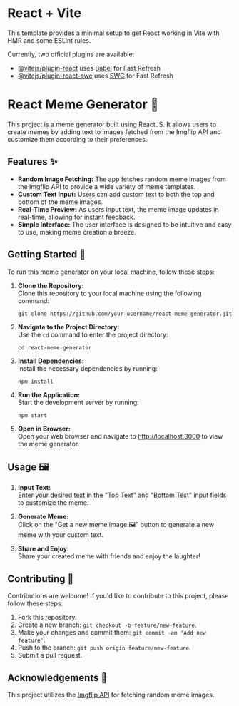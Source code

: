 # React + Vite

This template provides a minimal setup to get React working in Vite with HMR and some ESLint rules.

Currently, two official plugins are available:

- [@vitejs/plugin-react](https://github.com/vitejs/vite-plugin-react/blob/main/packages/plugin-react/README.md) uses [Babel](https://babeljs.io/) for Fast Refresh
- [@vitejs/plugin-react-swc](https://github.com/vitejs/vite-plugin-react-swc) uses [SWC](https://swc.rs/) for Fast Refresh



<!--  -->

# React Meme Generator 🎉

This project is a meme generator built using ReactJS. It allows users to create memes by adding text to images fetched from the Imgflip API and customize them according to their preferences.


## Features ✨

- **Random Image Fetching:** The app fetches random meme images from the Imgflip API to provide a wide variety of meme templates.
- **Custom Text Input:** Users can add custom text to both the top and bottom of the meme images.
- **Real-Time Preview:** As users input text, the meme image updates in real-time, allowing for instant feedback.
- **Simple Interface:** The user interface is designed to be intuitive and easy to use, making meme creation a breeze.


## Getting Started 🚀

To run this meme generator on your local machine, follow these steps:

1. **Clone the Repository:**  
   Clone this repository to your local machine using the following command:
   ```
   git clone https://github.com/your-username/react-meme-generator.git
   ```

2. **Navigate to the Project Directory:**  
   Use the `cd` command to enter the project directory:
   ```
   cd react-meme-generator
   ```

3. **Install Dependencies:**  
   Install the necessary dependencies by running:
   ```
   npm install
   ```

4. **Run the Application:**  
   Start the development server by running:
   ```
   npm start
   ```

5. **Open in Browser:**  
   Open your web browser and navigate to [http://localhost:3000](http://localhost:3000) to view the meme generator.


## Usage 🖼️

1. **Input Text:**  
   Enter your desired text in the "Top Text" and "Bottom Text" input fields to customize the meme.

2. **Generate Meme:**  
   Click on the "Get a new meme image 🖼️" button to generate a new meme with your custom text.

3. **Share and Enjoy:**  
   Share your created meme with friends and enjoy the laughter!


## Contributing 🤝

Contributions are welcome! If you'd like to contribute to this project, please follow these steps:

1. Fork this repository.
2. Create a new branch: `git checkout -b feature/new-feature`.
3. Make your changes and commit them: `git commit -am 'Add new feature'`.
4. Push to the branch: `git push origin feature/new-feature`.
5. Submit a pull request.


## Acknowledgements 🙏

This project utilizes the [Imgflip API](https://api.imgflip.com/) for fetching random meme images.
